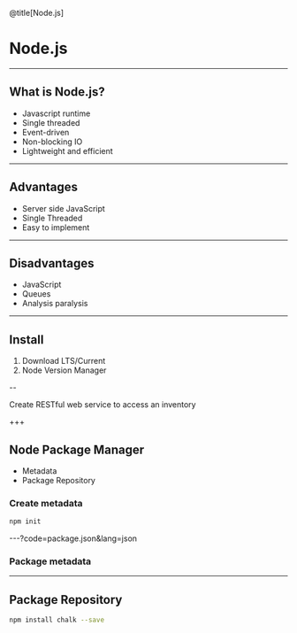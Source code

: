 @title[Node.js]

# Node.js

---

## What is Node.js?

- Javascript runtime
- Single threaded
- Event-driven
- Non-blocking IO
- Lightweight and efficient

---

## Advantages

- Server side JavaScript
- Single Threaded
- Easy to implement

---

## Disadvantages

* JavaScript
* Queues
* Analysis paralysis

---

## Install

1. Download LTS/Current
1. Node Version Manager

--

Create RESTful web service to access an inventory

+++

## Node Package Manager
- Metadata
- Package Repository

### Create metadata
```bash
npm init
```

---?code=package.json&lang=json

### Package metadata

---

## Package Repository

```bash
npm install chalk --save
```



